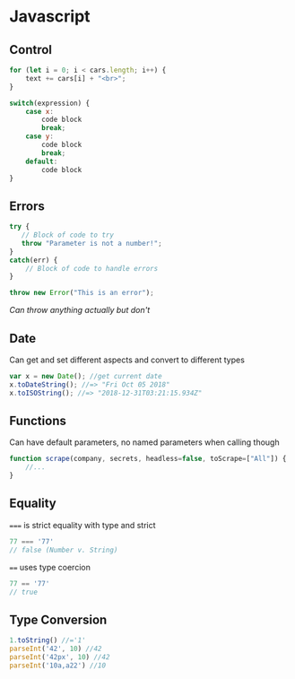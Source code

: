 # Javascript

## Control

```js
for (let i = 0; i < cars.length; i++) { 
    text += cars[i] + "<br>";
}

switch(expression) {
    case x:
        code block
        break;
    case y:
        code block
        break;
    default:
        code block
}
```

## Errors

```javascript
try {
   // Block of code to try
   throw "Parameter is not a number!";
}
catch(err) {
    // Block of code to handle errors
}
```

```js
throw new Error("This is an error");
```

*Can throw anything actually but don't*

## Date

Can get and set different aspects and convert to different types

```js
var x = new Date(); //get current date
x.toDateString(); //=> "Fri Oct 05 2018"
x.toISOString(); //=> "2018-12-31T03:21:15.934Z"
```

## Functions

Can have default parameters, no named parameters when calling though

```js
function scrape(company, secrets, headless=false, toScrape=["All"]) {
	//...
}
```

## Equality

`===` is strict equality with type and strict

```javascript
77 === '77'
// false (Number v. String)
```

`==`  uses type coercion 

```javascript
77 == '77'
// true
```

## Type Conversion

```js
1.toString() //='1'
parseInt('42', 10) //42
parseInt('42px', 10) //42
parseInt('10a,a22') //10
```

